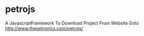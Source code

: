 petrojs
=======

A JavascriptFramework
To Download Project From Website Goto http://www.thepetronics.com/petrojs/
